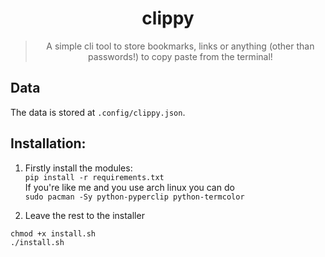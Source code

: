 <div align="center">
<h1>clippy</h1>

> A simple cli tool to store bookmarks, links or anything (other than passwords!) to copy paste from the terminal!

</div>

## Data
The data is stored at `.config/clippy.json`.

## Installation:
1) Firstly install the modules:<br>
`pip install -r requirements.txt`<br>
If you're like me and you use arch linux you can do<br>
`sudo pacman -Sy python-pyperclip python-termcolor`<br>

2) Leave the rest to the installer
```
chmod +x install.sh
./install.sh
```
